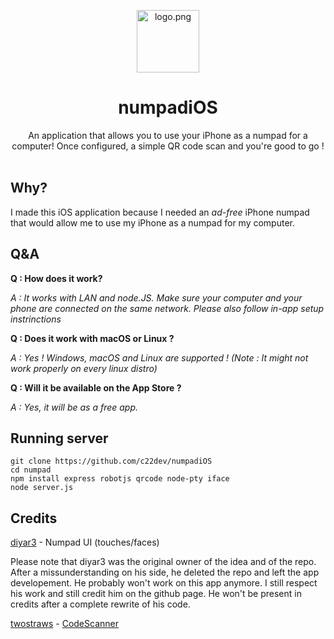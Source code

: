 <div align="center">
   <p>
      <img src="https://i.ibb.co/Hhb8bd0/numpad-modified.png" width=100 alt="logo.png">
   </p>
   <h1> numpadiOS </h1> 
  An application that allows you to use your iPhone as a numpad for a computer! Once configured, a simple QR code scan and you're good to go !
   </h1>
</div>
<br>


## Why?

I made this iOS application because I needed an *ad-free* iPhone numpad that would allow me to use my iPhone as a numpad for my computer.

## Q&A

**Q : How does it work?**

*A : It works with LAN and node.JS. Make sure your computer and your phone are connected on the same network. Please also follow in-app setup instrinctions*

**Q : Does it work with macOS or Linux ?**

*A : Yes ! Windows, macOS and Linux are supported ! (Note : It might not work properly on every linux distro)*

**Q : Will it be available on the App Store ?**

*A : Yes, it will be as a free app.*

## Running server
```
git clone https://github.com/c22dev/numpadiOS
cd numpad
npm install express robotjs qrcode node-pty iface
node server.js
```

## Credits

[diyar3](https://github.com/diyar2137237243) - Numpad UI (touches/faces)

Please note that diyar3 was the original owner of the idea and of the repo. After a missunderstanding on his side, he deleted the repo and left the app developement. He probably won't work on this app anymore. I still respect his work and still credit him on the github page. He won't be present in credits after a complete rewrite of his code.

[twostraws](https://github.com/twostraws/) - [CodeScanner](twostraws)
